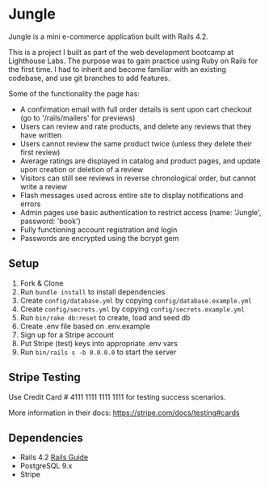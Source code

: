 # Jungle

Jungle is a mini e-commerce application built with Rails 4.2.

This is a project I built as part of the web development bootcamp at Lighthouse Labs. The purpose was to gain practice using Ruby on Rails for the first time. I had to inherit and become familiar with an existing codebase, and use git branches to add features.

Some of the functionality the page has:
- A confirmation email with full order details is sent upon cart checkout (go to '/rails/mailers' for previews)
- Users can review and rate products, and delete any reviews that they have written
- Users cannot review the same product twice (unless they delete their first review)
- Average ratings are displayed in catalog and product pages, and update upon creation or deletion of a review
- Visitors can still see reviews in reverse chronological order, but cannot write a review
- Flash messages used across entire site to display notifications and errors
- Admin pages use basic authentication to restrict access (name: 'Jungle', password: 'book')
- Fully functioning account registration and login
- Passwords are encrypted using the bcrypt gem

## Setup

1. Fork & Clone
2. Run `bundle install` to install dependencies
3. Create `config/database.yml` by copying `config/database.example.yml`
4. Create `config/secrets.yml` by copying `config/secrets.example.yml`
5. Run `bin/rake db:reset` to create, load and seed db
6. Create .env file based on .env.example
7. Sign up for a Stripe account
8. Put Stripe (test) keys into appropriate .env vars
9. Run `bin/rails s -b 0.0.0.0` to start the server

## Stripe Testing

Use Credit Card # 4111 1111 1111 1111 for testing success scenarios.

More information in their docs: <https://stripe.com/docs/testing#cards>

## Dependencies

* Rails 4.2 [Rails Guide](http://guides.rubyonrails.org/v4.2/)
* PostgreSQL 9.x
* Stripe
